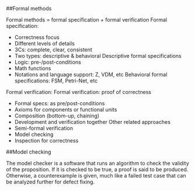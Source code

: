 ##Formal methods

Formal methods = formal specification + formal verification
Formal specification:
- Correctness focus
- Different levels of details
- 3Cs: complete, clear, consistent
- Two types: descriptive & behavioral
Descriptive formal specifications
- Logic: pre-/post-conditions
- Math functions
- Notations and language support: Z, VDM, etc
Behavioral formal specifications: FSM, Petri-Net, etc

Formal verification:
Formal verification: proof of correctness
- Formal specs: as pre/post-conditions
- Axioms for components or functional units
- Composition (bottom-up, chaining)
- Development and verification together
Other related approaches
- Semi-formal verification
- Model checking
- Inspection for correctness
  
##Model checking

The model checker is a software that runs an algorithm to check the validity of the proposition. If it is checked to be true, a proof is said to be produced. Otherwise, a counterexample is given, much like a failed test case that can be analyzed further for defect fixing.


